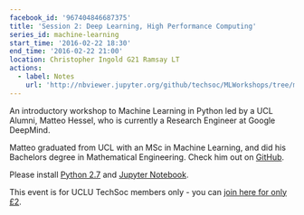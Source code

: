 ```yaml
---
facebook_id: '967404846687375'
title: 'Session 2: Deep Learning, High Performance Computing'
series_id: machine-learning
start_time: '2016-02-22 18:30'
end_time: '2016-02-22 21:00'
location: Christopher Ingold G21 Ramsay LT
actions:
  - label: Notes
    url: 'http://nbviewer.jupyter.org/github/techsoc/MLWorkshops/tree/master/session2/notes.ipynb'
---
```


An introductory workshop to Machine Learning in Python led by a UCL Alumni, Matteo Hessel, who is currently a Research Engineer at Google DeepMind.

Matteo graduated from UCL with an MSc in Machine Learning, and did his Bachelors degree in Mathematical Engineering. Check him out on [GitHub](https://github.com/mtthss).

Please install [Python 2.7](https://www.python.org/downloads/) and [Jupyter Notebook](http://jupyter.org/).

This event is for UCLU TechSoc members only - you can [join here for only £2](http://uclu.org/clubs-societies/tech-society).
